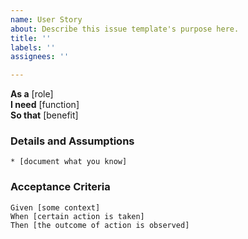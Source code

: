 ```yaml
---
name: User Story
about: Describe this issue template's purpose here.
title: ''
labels: ''
assignees: ''

---
```


**As a** [role]  
**I need** [function]  
**So that** [benefit]  
      
### Details and Assumptions
    * [document what you know]      

### Acceptance Criteria

 ```gherkin
 Given [some context]
 When [certain action is taken]
 Then [the outcome of action is observed]
 ```
